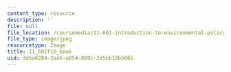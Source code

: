 ```yaml
---
content_type: resource
description: ''
file: null
file_location: /coursemedia/11-601-introduction-to-environmental-policy-and-planning-fall-2016/3d6a62042ad6a054889c2d5bb18b5065_11_601f16_book.jpg
file_type: image/jpeg
resourcetype: Image
title: 11_601f16_book
uid: 3d6a6204-2ad6-a054-889c-2d5bb18b5065
---
```

